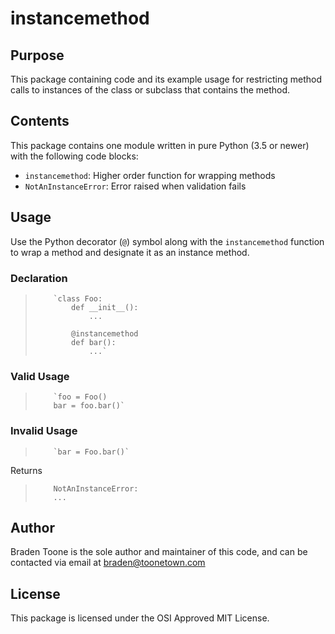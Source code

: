 # instancemethod

## Purpose

This package containing code and its example usage for restricting
method calls to instances of the class or subclass that contains the
method.

## Contents

This package contains one module written in pure Python (3.5 or newer)
with the following code blocks:
- `instancemethod`: Higher order function for wrapping methods
- `NotAnInstanceError`: Error raised when validation fails

## Usage

Use the Python decorator (`@`) symbol along with the `instancemethod`
function to wrap a method and designate it as an instance method.

### Declaration

>         `class Foo:
>             def __init__():
>                 ...
>             
>             @instancemethod
>             def bar():
>                 ...`

### Valid Usage

>         `foo = Foo()
>         bar = foo.bar()`

### Invalid Usage

>         `bar = Foo.bar()`

Returns

>         NotAnInstanceError:
>         ...

## Author

Braden Toone is the sole author and maintainer of this code, and can
be contacted via email at braden@toonetown.com

## License

This package is licensed under the OSI Approved MIT License.